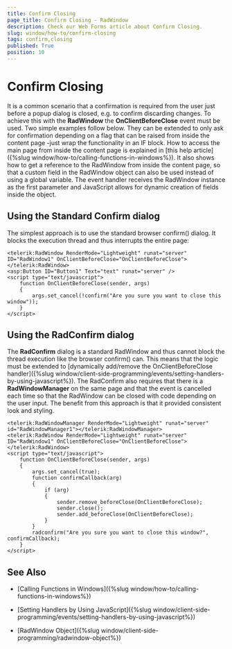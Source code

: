 ```yaml
---
title: Confirm Closing
page_title: Confirm Closing - RadWindow
description: Check our Web Forms article about Confirm Closing.
slug: window/how-to/confirm-closing
tags: confirm,closing
published: True
position: 10
---
```


# Confirm Closing

It is a common scenario that a confirmation is required from the user just before a popup dialog is closed, e.g. to confirm discarding changes.	To achieve this with the **RadWindow** the **OnClientBeforeClose** event must be used. Two simple examples	follow below. They can be extended to only ask for confirmation depending on a flag that can be raised from inside the content page -just wrap the functionality in an IF block. How to access the main page from inside the content page	is explained in [this help article]({%slug window/how-to/calling-functions-in-windows%}). It also shows how to get a reference to the	RadWindow from inside the content page, so that a custom field in the RadWindow object can also be used instead of using a global variable.	The event handler receives the RadWindow instance as the first parameter and JavaScript allows for dynamic creation of fields inside the object.

## Using the Standard Confirm dialog

The simplest approach is to use the standard browser confirm() dialog. It blocks the execution thread and thus interrupts the entire page:

````ASP.NET
<telerik:RadWindow RenderMode="Lightweight" runat="server" ID="RadWindow1" OnClientBeforeClose="OnClientBeforeClose">
</telerik:RadWindow>
<asp:Button ID="Button1" Text="text" runat="server" />
<script type="text/javascript">
	function OnClientBeforeClose(sender, args)
	{
		args.set_cancel(!confirm("Are you sure you want to close this window"));
	}
</script>
````

## Using the RadConfirm dialog

The **RadConfirm** dialog is a standard RadWindow and thus cannot block the thread execution like the browser confirm() can. This means that the logic must be extended to [dynamically add/remove the OnClientBeforeClose handler]({%slug window/client-side-programming/events/setting-handlers-by-using-javascript%}). The RadConfirm also requires that there is a **RadWindowManager** on the same page and that the event is cancelled each time so that the RadWindow can be closed with code depending on the user input. The benefit from this approach is that it provided consistent look and styling.

````ASP.NET
<telerik:RadWindowManager RenderMode="Lightweight" runat="server" id="RadWindowManager1"></telerik:RadWindowManager>
<telerik:RadWindow RenderMode="Lightweight" runat="server" ID="RadWindow1" OnClientBeforeClose="OnClientBeforeClose">
</telerik:RadWindow>
<script type="text/javascript">
	function OnClientBeforeClose(sender, args)
	{
		args.set_cancel(true);
		function confirmCallback(arg)
		{
			if (arg)
			{
				sender.remove_beforeClose(OnClientBeforeClose);
				sender.close();
				sender.add_beforeClose(OnClientBeforeClose);
			}
		}
		radconfirm("Are you sure you want to close this window?", confirmCallback);
	}
</script>
````

## See Also

 * [Calling Functions in Windows]({%slug window/how-to/calling-functions-in-windows%})

 * [Setting Handlers by Using JavaScript]({%slug window/client-side-programming/events/setting-handlers-by-using-javascript%})

 * [RadWindow Object]({%slug window/client-side-programming/radwindow-object%})
